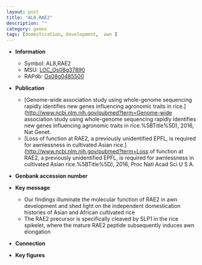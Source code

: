 ```yaml
---
layout: post
title: "AL8,RAE2"
description: ""
category: genes
tags: [domestication, development,  awn ]
---
```


* **Information**  
    + Symbol: AL8,RAE2  
    + MSU: [LOC_Os08g37890](http://rice.plantbiology.msu.edu/cgi-bin/ORF_infopage.cgi?orf=LOC_Os08g37890)  
    + RAPdb: [Os08g0485500](http://rapdb.dna.affrc.go.jp/viewer/gbrowse_details/irgsp1?name=Os08g0485500)  

* **Publication**  
    + [Genome-wide association study using whole-genome sequencing rapidly identifies new genes influencing agronomic traits in rice.](http://www.ncbi.nlm.nih.gov/pubmed?term=Genome-wide association study using whole-genome sequencing rapidly identifies new genes influencing agronomic traits in rice.%5BTitle%5D), 2016, Nat Genet.
    + [Loss of function at RAE2, a previously unidentified EPFL, is required for awnlessness in cultivated Asian rice.](http://www.ncbi.nlm.nih.gov/pubmed?term=Loss of function at RAE2, a previously unidentified EPFL, is required for awnlessness in cultivated Asian rice.%5BTitle%5D), 2016, Proc Natl Acad Sci U S A.

* **Genbank accession number**  

* **Key message**  
    + Our findings illuminate the molecular function of RAE2 in awn development and shed light on the independent domestication histories of Asian and African cultivated rice
    + The RAE2 precursor is specifically cleaved by SLP1 in the rice spikelet, where the mature RAE2 peptide subsequently induces awn elongation

* **Connection**  

* **Key figures**  


